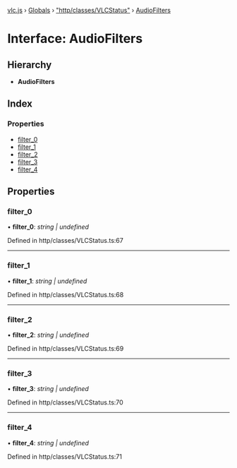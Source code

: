 [vlc.js](../README.md) › [Globals](../globals.md) › ["http/classes/VLCStatus"](../modules/_http_classes_vlcstatus_.md) › [AudioFilters](_http_classes_vlcstatus_.audiofilters.md)

# Interface: AudioFilters

## Hierarchy

* **AudioFilters**

## Index

### Properties

* [filter_0](_http_classes_vlcstatus_.audiofilters.md#filter_0)
* [filter_1](_http_classes_vlcstatus_.audiofilters.md#filter_1)
* [filter_2](_http_classes_vlcstatus_.audiofilters.md#filter_2)
* [filter_3](_http_classes_vlcstatus_.audiofilters.md#filter_3)
* [filter_4](_http_classes_vlcstatus_.audiofilters.md#filter_4)

## Properties

###  filter_0

• **filter_0**: *string | undefined*

Defined in http/classes/VLCStatus.ts:67

___

###  filter_1

• **filter_1**: *string | undefined*

Defined in http/classes/VLCStatus.ts:68

___

###  filter_2

• **filter_2**: *string | undefined*

Defined in http/classes/VLCStatus.ts:69

___

###  filter_3

• **filter_3**: *string | undefined*

Defined in http/classes/VLCStatus.ts:70

___

###  filter_4

• **filter_4**: *string | undefined*

Defined in http/classes/VLCStatus.ts:71
